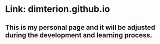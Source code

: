 # Link: dimterion.github.io

## This is my personal page and it will be adjusted during the development and learning process.

